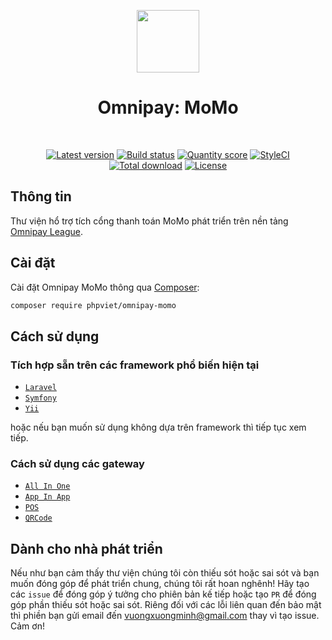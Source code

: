 <p align="center">
    <a href="https://momo.vn" target="_blank">
        <img src="https://avatars0.githubusercontent.com/u/36770798" height="100px">
    </a>
    <h1 align="center">Omnipay: MoMo</h1>
    <br>
    <p align="center">
    <a href="https://packagist.org/packages/phpviet/omnipay-momo"><img src="https://img.shields.io/packagist/v/phpviet/omnipay-momo.svg?style=flat-square" alt="Latest version"></a>
    <a href="https://travis-ci.org/phpviet/omnipay-momo"><img src="https://img.shields.io/travis/phpviet/omnipay-momo/master.svg?style=flat-square" alt="Build status"></a>
    <a href="https://scrutinizer-ci.com/g/phpviet/omnipay-momo"><img src="https://img.shields.io/scrutinizer/g/phpviet/omnipay-momo.svg?style=flat-square" alt="Quantity score"></a>
    <a href="https://styleci.io/repos/189053576"><img src="https://styleci.io/repos/189053576/shield?branch=master" alt="StyleCI"></a>
    <a href="https://packagist.org/packages/phpviet/omnipay-momo"><img src="https://img.shields.io/packagist/dt/phpviet/omnipay-momo.svg?style=flat-square" alt="Total download"></a>
    <a href="https://packagist.org/packages/phpviet/omnipay-momo"><img src="https://img.shields.io/packagist/l/phpviet/omnipay-momo.svg?style=flat-square" alt="License"></a>
    </p>
</p>

## Thông tin

Thư viện hổ trợ tích cổng thanh toán MoMo phát triển trên nền tảng [Omnipay League](https://github.com/thephpleague/omnipay).

## Cài đặt

Cài đặt Omnipay MoMo thông qua [Composer](https://getcomposer.org):

```bash
composer require phpviet/omnipay-momo
```
## Cách sử dụng

### Tích hợp sẵn trên các framework phổ biến hiện tại

- [`Laravel`](https://github.com/phpviet/laravel-omnipay)
- [`Symfony`](https://github.com/phpviet/symfony-omnipay)
- [`Yii`](https://github.com/phpviet/yii-omnipay)

hoặc nếu bạn muốn sử dụng không dựa trên framework thì tiếp tục xem tiếp.

### Cách sử dụng các gateway

- [`All In One`](docs/AllInOne.md)
- [`App In App`](docs/AppInApp.md)
- [`POS`](docs/POS.md)
- [`QRCode`](docs/QRCode.md)

## Dành cho nhà phát triển

Nếu như bạn cảm thấy thư viện chúng tôi còn thiếu sót hoặc sai sót và bạn muốn đóng góp để phát triển chung, 
chúng tôi rất hoan nghênh! Hãy tạo các `issue` để đóng góp ý tưởng cho phiên bản kế tiếp hoặc tạo `PR` 
để đóng góp phần thiếu sót hoặc sai sót. Riêng đối với các lỗi liên quan đến bảo mật thì phiền bạn gửi email đến
vuongxuongminh@gmail.com thay vì tạo issue. Cảm ơn!
